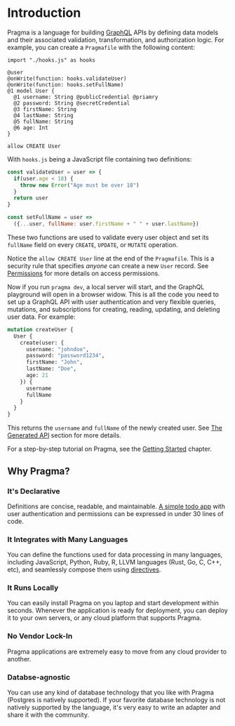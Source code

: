 # Introduction

Pragma is a language for building [GraphQL](https://spec.graphql.org/June2018/) APIs by defining data models and their associated validation, transformation, and authorization logic. For example, you can create a `Pragmafile` with the following content:

```pragma
import "./hooks.js" as hooks

@user
@onWrite(function: hooks.validateUser)
@onWrite(function: hooks.setFullName)
@1 model User {
  @1 username: String @publicCredential @priamry
  @2 password: String @secretCredential
  @3 firstName: String
  @4 lastName: String
  @5 fullName: String
  @6 age: Int
}

allow CREATE User
```

With `hooks.js` being a JavaScript file containing two definitions:

```js
const validateUser = user => {
  if(user.age < 18) {
    throw new Error("Age must be over 18")
  }
  return user
}

const setFullName = user => 
  ({...user, fullName: user.firstName + " " + user.lastName})
```

These two functions are used to validate every user object and set its `fullName` field on every `CREATE`, `UPDATE`, or `MUTATE` operation.

Notice the `allow CREATE User` line at the end of the `Pragmafile`. This is a security rule that specifies *anyone* can create a new `User` record. See [Permissions](./features/permissions.md) for more details on access permissions.

Now if you run `pragma dev`, a local server will start, and the GraphQL playground will open in a browser widow. This is all the code you need to set up a GraphQL API with user authentication and very flexible queries, mutations, and subscriptions for creating, reading, updating, and deleting user data. For example:

```graphql
mutation createUser {
  User {
    create(user: {
      username: "johndoe",
      password: "password1234",
      firstName: "John",
      lastName: "Doe",
      age: 21
    }) {
      username
      fullName
    }
  }
}
```

This returns the `username` and `fullName` of the newly created user. See [The Generated API](./api/index.md) section for more details.

For a step-by-step tutorial on Pragma, see the [Getting Started](./getting-started/index.md) chapter.

## Why Pragma?

### It's Declarative

Definitions are concise, readable, and maintainable. [A simple todo app](./getting-started/basic-todo-app.md) with user authentication and permissions can be expressed in under 30 lines of code.

### It Integrates with Many Languages

You can define the functions used for data processing in many languages, including JavaScript, Python, Ruby, R, LLVM languages (Rust, Go, C, C++, etc), and seamlessly compose them using [directives](./features/directives.md).

### It Runs Locally

You can easily install Pragma on you laptop and start development within seconds. Whenever the application is ready for deployment, you can deploy it to your own servers, or any cloud platform that supports Pragma.

### No Vendor Lock-In

Pragma applications are extremely easy to move from any cloud provider to another.

### Databse-agnostic

You can use any kind of database technology that you like with Pragma (Postgres is natively supported). If your favorite database technology is not natively supported by the language, it's very easy to write an adapter and share it with the community.